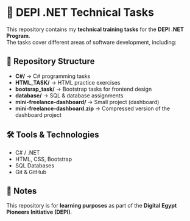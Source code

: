 # 🚀 DEPI .NET Technical Tasks

This repository contains my **technical training tasks** for the **DEPI .NET Program**.  
The tasks cover different areas of software development, including:

## 📂 Repository Structure
- **C#/** → C# programming tasks  
- **HTML_TASK/** → HTML practice exercises  
- **bootsrap_task/** → Bootstrap tasks for frontend design  
- **database/** → SQL & database assignments  
- **mini-freelance-dashboard/** → Small project (dashboard)  
- **mini-freelance-dashboard.zip** → Compressed version of the dashboard project  

## 🛠️ Tools & Technologies
- C# / .NET  
- HTML, CSS, Bootstrap  
- SQL Databases  
- Git & GitHub  

## 📌 Notes
This repository is for **learning purposes** as part of the **Digital Egypt Pioneers Initiative (DEPI)**.
